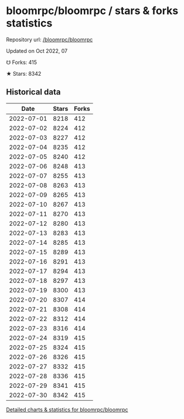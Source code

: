 # bloomrpc/bloomrpc / stars & forks statistics

Repository url: [/bloomrpc/bloomrpc](https://github.com/bloomrpc/bloomrpc)

Updated on Oct 2022, 07

☋ Forks: 415

★ Stars: 8342

## Historical data
| Date | Stars | Forks |
|------|-------|-------|
| 2022-07-01 | 8218 | 412 | 
| 2022-07-02 | 8224 | 412 | 
| 2022-07-03 | 8227 | 412 | 
| 2022-07-04 | 8235 | 412 | 
| 2022-07-05 | 8240 | 412 | 
| 2022-07-06 | 8248 | 413 | 
| 2022-07-07 | 8255 | 413 | 
| 2022-07-08 | 8263 | 413 | 
| 2022-07-09 | 8265 | 413 | 
| 2022-07-10 | 8267 | 413 | 
| 2022-07-11 | 8270 | 413 | 
| 2022-07-12 | 8280 | 413 | 
| 2022-07-13 | 8283 | 413 | 
| 2022-07-14 | 8285 | 413 | 
| 2022-07-15 | 8289 | 413 | 
| 2022-07-16 | 8291 | 413 | 
| 2022-07-17 | 8294 | 413 | 
| 2022-07-18 | 8297 | 413 | 
| 2022-07-19 | 8300 | 413 | 
| 2022-07-20 | 8307 | 414 | 
| 2022-07-21 | 8308 | 414 | 
| 2022-07-22 | 8312 | 414 | 
| 2022-07-23 | 8316 | 414 | 
| 2022-07-24 | 8319 | 415 | 
| 2022-07-25 | 8324 | 415 | 
| 2022-07-26 | 8326 | 415 | 
| 2022-07-27 | 8332 | 415 | 
| 2022-07-28 | 8336 | 415 | 
| 2022-07-29 | 8341 | 415 | 
| 2022-07-30 | 8342 | 415 | 


[Detailed charts & statistics for bloomrpc/bloomrpc](https://reviewgithub.com/rep/bloomrpc/bloomrpc)
